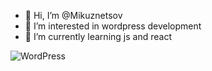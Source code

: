 - 👋 Hi, I’m @Mikuznetsov
- 👀 I’m interested in wordpress development
- 🌱 I’m currently learning js and react

![WordPress](https://img.shields.io/badge/WordPress-%23117AC9.svg?style=for-the-badge&logo=WordPress&logoColor=white)
